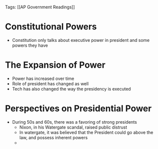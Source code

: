 Tags: [[AP Government Readings]]

# Constitutional Powers
- Constitution only talks about executive power in president and some powers they have

# The Expansion of Power
- Power has increased over time
- Role of president has changed as well
- Tech has also changed the way the presidency is executed

# Perspectives on Presidential Power
- During 50s and 60s, there was a favoring of strong presidents
	- Nixon, in his Watergate scandal, raised public distrust
	- In watergate, it was believed that the President could go above the law, and possess inherent powers
	- 